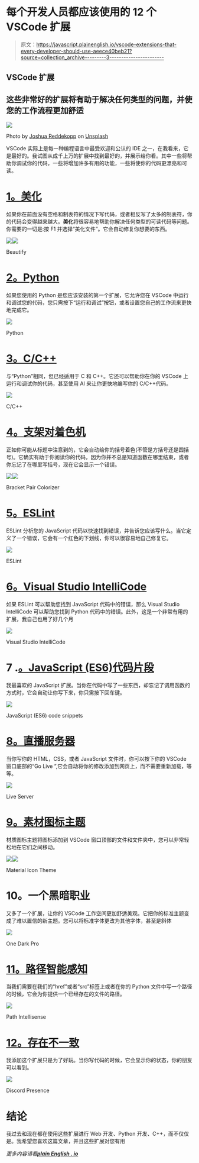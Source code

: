# 每个开发人员都应该使用的 12 个 VSCode 扩展

> 原文：<https://javascript.plainenglish.io/vscode-extensions-that-every-developer-should-use-aeece40beb21?source=collection_archive---------3----------------------->

## VSCode 扩展

## 这些非常好的扩展将有助于解决任何类型的问题，并使您的工作流程更加舒适

![](img/41899ef6693fb30de9e3e4181b5e6b7a.png)

Photo by [Joshua Reddekopp](https://unsplash.com/@joshuaryanphoto?utm_source=unsplash&utm_medium=referral&utm_content=creditCopyText) on [Unsplash](https://unsplash.com/?utm_source=unsplash&utm_medium=referral&utm_content=creditCopyText)

VSCode 实际上是每一种编程语言中最受欢迎和公认的 IDE 之一，在我看来，它是最好的。我试图从成千上万的扩展中找到最好的，并展示给你看。其中一些将帮助你调试你的代码，一些将增加许多有用的功能，一些将使你的代码更漂亮和可读。

# [1。美化](https://marketplace.visualstudio.com/items?itemName=HookyQR.beautify)

如果你在前面没有空格和制表符的情况下写代码，或者相反写了太多的制表符，你的代码会变得越来越大。**美化**将很容易地帮助你解决任何类型的可读代码等问题。你需要的一切是:按 F1 并选择“美化文件”。它会自动修复你想要的东西。

![](img/6292143fe01bfae4bbfa3e24cd9651b9.png)![](img/cd0b329c8f4d608ec1b4326fd447cb34.png)

Beautify

# [2。Python](https://marketplace.visualstudio.com/items?itemName=ms-python.python)

如果您使用的 Python 是您应该安装的第一个扩展，它允许您在 VSCode 中运行和调试您的代码，您只需按下“运行和调试”按钮，或者设置您自己的工作流来更快地完成它。

![](img/5f20d95f1173c6b48eac889707372794.png)

Python

# [3。C/C++](https://marketplace.visualstudio.com/items?itemName=ms-vscode.cpptools)

与“Python”相同，但已经适用于 C 和 C++。它还可以帮助你在你的 VSCode 上运行和调试你的代码，甚至使用 AI 来让你更快地编写你的 C/C++代码。

![](img/7ab2ae408d407006ef250ff2cbcf8107.png)

C/C++

# [4。支架对着色机](https://marketplace.visualstudio.com/items?itemName=CoenraadS.bracket-pair-colorizer)

正如你可能从标题中注意到的，它会自动给你的括号着色(不管是方括号还是圆括号)。它确实有助于你阅读你的代码，因为你并不总是知道函数在哪里结束，或者你忘记了在哪里写括号，现在它会显示一个错误。

![](img/9c48faa369134af9773e75070f97111d.png)![](img/a8698b3037aa5c91fcac4f9cfd0f67d6.png)

Bracket Pair Colorizer

# [5。ESLint](https://marketplace.visualstudio.com/items?itemName=dbaeumer.vscode-eslint)

ESLint 分析您的 JavaScript 代码以快速找到错误，并告诉您应该写什么。当它定义了一个错误，它会有一个红色的下划线，你可以很容易地自己修复它。

![](img/0e3ea4ad18f400931d9a4cfc5004ab0d.png)

ESLint

# [6。Visual Studio IntelliCode](https://marketplace.visualstudio.com/items?itemName=VisualStudioExptTeam.vscodeintellicode)

如果 ESLint 可以帮助您找到 JavaScript 代码中的错误，那么 Visual Studio IntelliCode 可以帮助您找到 Python 代码中的错误。此外，这是一个非常有用的扩展，我自己也用了好几个月

![](img/b1016e1e301ad353635b51c239f49068.png)

Visual Studio IntelliCode

# 7 .[。JavaScript (ES6)代码片段](https://marketplace.visualstudio.com/items?itemName=xabikos.JavaScriptSnippets)

我最喜欢的 JavaScript 扩展。当你在代码中写了一些东西，却忘记了调用函数的方式时，它会自动让你写下来，你只需按下回车键。

![](img/d2baa9590353fbd754c6842d7f6b38b0.png)

JavaScript (ES6) code snippets

# [8。直播服务器](https://marketplace.visualstudio.com/items?itemName=ritwickdey.LiveServer)

当你写你的 HTML，CSS，或者 JavaScript 文件时，你可以按下你的 VSCode 窗口底部的“Go Live ”,它会自动将你的修改添加到网页上，而不需要重新加载，等等。

![](img/16596f41f5f3730a134c130c26b8c4a5.png)

Live Server

# [9。素材图标主题](https://marketplace.visualstudio.com/items?itemName=PKief.material-icon-theme)

材质图标主题将图标添加到 VSCode 窗口顶部的文件和文件夹中，您可以非常轻松地在它们之间移动。

![](img/0afb623ba2be4f8e7614ab7b81133477.png)![](img/56d0cc1f22f38a99927ba90b750744bf.png)

Material Icon Theme

# 10。一个黑暗职业

又多了一个扩展，让你的 VSCode 工作空间更加舒适美观。它把你的标准主题变成了难以置信的新主题。您可以将标准字体更改为其他字体，甚至是斜体

![](img/fe9682022c91e3018c70e327292a5fa1.png)

One Dark Pro

# [11。路径智能感知](https://marketplace.visualstudio.com/items?itemName=christian-kohler.path-intellisense)

当我们需要在我们的“href”或者“src”标签上或者在你的 Python 文件中写一个路径的时候，它会为你提供一个已经存在的文件的路径。

![](img/530ecf269b22c03d20ffd6101cf51163.png)

Path Intellisense

# [12。存在不一致](https://marketplace.visualstudio.com/items?itemName=icrawl.discord-vscode)

我添加这个扩展只是为了好玩。当你写代码的时候，它会显示你的状态，你的朋友可以看到。

![](img/5f5d22c052260be5faabaa13b39a7ccd.png)

Discord Presence

# 结论

我过去和现在都在使用这些扩展进行 Web 开发、Python 开发、C++，而不仅仅是。我希望您喜欢这篇文章，并且这些扩展对您有用

*更多内容请看*[***plain English . io***](https://plainenglish.io/)